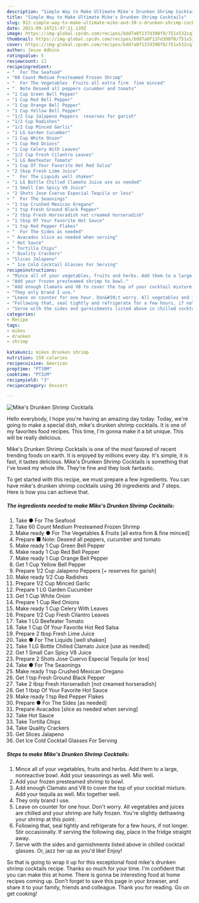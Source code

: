 ```yaml
---
description: "Simple Way to Make Ultimate Mike's Drunken Shrimp Cocktails"
title: "Simple Way to Make Ultimate Mike's Drunken Shrimp Cocktails"
slug: 912-simple-way-to-make-ultimate-mike-and-39-s-drunken-shrimp-cocktails
date: 2021-09-16T21:47:11.139Z
image: https://img-global.cpcdn.com/recipes/bdd7a0f137d398f0/751x532cq70/mikes-drunken-shrimp-cocktails-recipe-main-photo.jpg
thumbnail: https://img-global.cpcdn.com/recipes/bdd7a0f137d398f0/751x532cq70/mikes-drunken-shrimp-cocktails-recipe-main-photo.jpg
cover: https://img-global.cpcdn.com/recipes/bdd7a0f137d398f0/751x532cq70/mikes-drunken-shrimp-cocktails-recipe-main-photo.jpg
author: Jesse Adkins
ratingvalue: 5
reviewcount: 11
recipeingredient:
- "  For The Seafood"
- "60 Count Medium Presteamed Frozen Shrimp"
- "  For The Vegetables  Fruits all extra firm  fine minced"
- "  Note Deseed all peppers cucumber and tomato"
- "1 Cup Green Bell Pepper"
- "1 Cup Red Bell Pepper"
- "1 Cup Orange Bell Pepper"
- "1 Cup Yellow Bell Pepper"
- "1/2 Cup Jalapeno Peppers  reserves for garish"
- "1/2 Cup Radishes"
- "1/2 Cup Minced Garlic"
- "1 LG Garden Cucumber"
- "1 Cup White Onion"
- "1 Cup Red Onions"
- "1 Cup Celery With Leaves"
- "1/2 Cup Fresh Cilantro Leaves"
- "1 LG Beefeater Tomato"
- "1 Cup Of Your Favorite Hot Red Salsa"
- "2 tbsp Fresh Lime Juice"
- "  For The Liquids well shaken"
- "1 LG Bottle Chilled Clamato Juice use as needed"
- "1 Small Can Spicy V8 Juice"
- "2 Shots Jose Cuervo Especial Tequila or less"
- "  For The Seaonings"
- "1 tsp Crushed Mexican Oregano"
- "1 tsp Fresh Ground Black Pepper"
- "2 tbsp Fresh Horseradish not creamed horseradish"
- "1 tbsp Of Your Favorite Hot Sauce"
- "1 tsp Red Pepper Flakes"
- "  For The Sides as needed"
- " Avacados slice as needed when serving"
- " Hot Sauce"
- " Tortilla Chips"
- " Quality Crackers"
- "Slices Jalapeno"
- " Ice Cold Cocktail Glasses For Serving"
recipeinstructions:
- "Mince all of your vegetables, fruits and herbs. Add them to a large, nonreactive bowl. Add your seasonings as well. Mix well."
- "Add your frozen presteamed shrimp to bowl."
- "Add enough Clamato and V8 to cover the top of your cocktail mixture. Add your tequila as well. Mix together well."
- "They only brand I use."
- "Leave on counter for one hour. Don&#39;t worry. All vegetables and juices are chilled and your shrimp are fully frozen. You&#39;re slightly dethawing your shrimp at this point."
- "Following that, seal tightly and refrigerate for a few hours, if not longer. Stir occasionally. If serving the following day, place in the fridge straight away."
- "Serve with the sides and garnishments listed above in chilled cocktail glasses. Or, jazz her up as you&#39;d like! Enjoy!"
categories:
- Recipe
tags:
- mikes
- drunken
- shrimp

katakunci: mikes drunken shrimp 
nutrition: 159 calories
recipecuisine: American
preptime: "PT30M"
cooktime: "PT32M"
recipeyield: "3"
recipecategory: Dessert

---
```



![Mike&#39;s Drunken Shrimp Cocktails](https://img-global.cpcdn.com/recipes/bdd7a0f137d398f0/751x532cq70/mikes-drunken-shrimp-cocktails-recipe-main-photo.jpg)

Hello everybody, I hope you're having an amazing day today. Today, we're going to make a special dish, mike&#39;s drunken shrimp cocktails. It is one of my favorites food recipes. This time, I'm gonna make it a bit unique. This will be really delicious.

Mike&#39;s Drunken Shrimp Cocktails is one of the most favored of recent trending foods on earth. It is enjoyed by millions every day. It's simple, it is fast, it tastes delicious. Mike&#39;s Drunken Shrimp Cocktails is something that I've loved my whole life. They're fine and they look fantastic.




To get started with this recipe, we must prepare a few ingredients. You can have mike&#39;s drunken shrimp cocktails using 36 ingredients and 7 steps. Here is how you can achieve that.

<!--inarticleads1-->

##### The ingredients needed to make Mike&#39;s Drunken Shrimp Cocktails:

1. Take  ● For The Seafood
1. Take 60 Count Medium Presteamed Frozen Shrimp
1. Make ready  ● For The Vegetables & Fruits [all extra firm & fine minced]
1. Prepare  ■ Note: Deseed all peppers, cucumber and tomato
1. Make ready 1 Cup Green Bell Pepper
1. Make ready 1 Cup Red Bell Pepper
1. Make ready 1 Cup Orange Bell Pepper
1. Get 1 Cup Yellow Bell Pepper
1. Prepare 1/2 Cup Jalapeno Peppers [+ reserves for garish]
1. Make ready 1/2 Cup Radishes
1. Prepare 1/2 Cup Minced Garlic
1. Prepare 1 LG Garden Cucumber
1. Get 1 Cup White Onion
1. Prepare 1 Cup Red Onions
1. Make ready 1 Cup Celery With Leaves
1. Prepare 1/2 Cup Fresh Cilantro Leaves
1. Take 1 LG Beefeater Tomato
1. Take 1 Cup Of Your Favorite Hot Red Salsa
1. Prepare 2 tbsp Fresh Lime Juice
1. Take  ● For The Liquids [well shaken]
1. Take 1 LG Bottle Chilled Clamato Juice [use as needed]
1. Get 1 Small Can Spicy V8 Juice
1. Prepare 2 Shots Jose Cuervo Especial Tequila [or less]
1. Take  ● For The Seaonings
1. Make ready 1 tsp Crushed Mexican Oregano
1. Get 1 tsp Fresh Ground Black Pepper
1. Take 2 tbsp Fresh Horseradish [not creamed horseradish]
1. Get 1 tbsp Of Your Favorite Hot Sauce
1. Make ready 1 tsp Red Pepper Flakes
1. Prepare  ● For The Sides [as needed]
1. Prepare  Avacados [slice as needed when serving]
1. Take  Hot Sauce
1. Take  Tortilla Chips
1. Take  Quality Crackers
1. Get Slices Jalapeno
1. Get  Ice Cold Cocktail Glasses For Serving




<!--inarticleads2-->

##### Steps to make Mike&#39;s Drunken Shrimp Cocktails:

1. Mince all of your vegetables, fruits and herbs. Add them to a large, nonreactive bowl. Add your seasonings as well. Mix well.
1. Add your frozen presteamed shrimp to bowl.
1. Add enough Clamato and V8 to cover the top of your cocktail mixture. Add your tequila as well. Mix together well.
1. They only brand I use.
1. Leave on counter for one hour. Don&#39;t worry. All vegetables and juices are chilled and your shrimp are fully frozen. You&#39;re slightly dethawing your shrimp at this point.
1. Following that, seal tightly and refrigerate for a few hours, if not longer. Stir occasionally. If serving the following day, place in the fridge straight away.
1. Serve with the sides and garnishments listed above in chilled cocktail glasses. Or, jazz her up as you&#39;d like! Enjoy!




So that is going to wrap it up for this exceptional food mike&#39;s drunken shrimp cocktails recipe. Thanks so much for your time. I'm confident that you can make this at home. There is gonna be interesting food at home recipes coming up. Don't forget to save this page in your browser, and share it to your family, friends and colleague. Thank you for reading. Go on get cooking!
